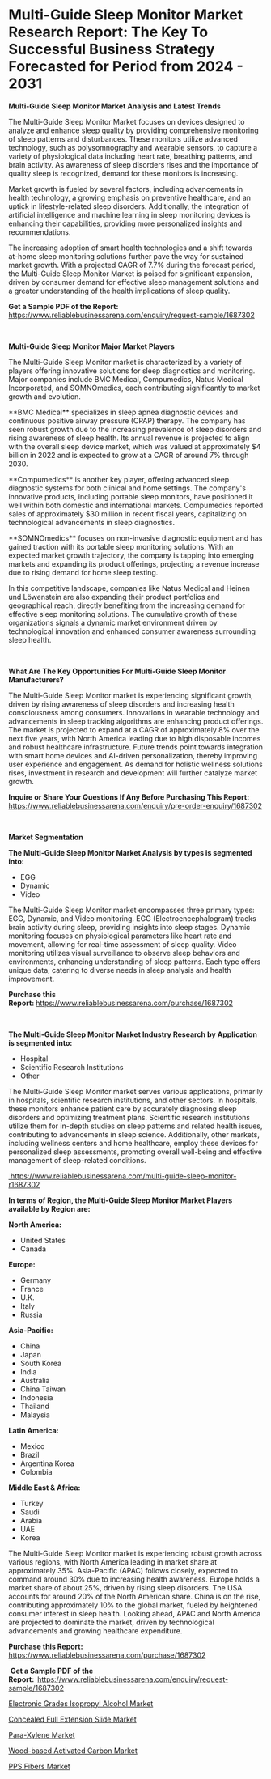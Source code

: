 <p><h1>Multi-Guide Sleep Monitor Market Research Report: The Key To Successful Business Strategy Forecasted for Period from 2024 - 2031</h1></p><p><strong>Multi-Guide Sleep Monitor Market Analysis and Latest Trends</strong></p>
<p><p>The Multi-Guide Sleep Monitor Market focuses on devices designed to analyze and enhance sleep quality by providing comprehensive monitoring of sleep patterns and disturbances. These monitors utilize advanced technology, such as polysomnography and wearable sensors, to capture a variety of physiological data including heart rate, breathing patterns, and brain activity. As awareness of sleep disorders rises and the importance of quality sleep is recognized, demand for these monitors is increasing.</p><p>Market growth is fueled by several factors, including advancements in health technology, a growing emphasis on preventive healthcare, and an uptick in lifestyle-related sleep disorders. Additionally, the integration of artificial intelligence and machine learning in sleep monitoring devices is enhancing their capabilities, providing more personalized insights and recommendations.</p><p>The increasing adoption of smart health technologies and a shift towards at-home sleep monitoring solutions further pave the way for sustained market growth. With a projected CAGR of 7.7% during the forecast period, the Multi-Guide Sleep Monitor Market is poised for significant expansion, driven by consumer demand for effective sleep management solutions and a greater understanding of the health implications of sleep quality.</p></p>
<p><strong>Get a Sample PDF of the Report:&nbsp;</strong> <a href="https://www.reliablebusinessarena.com/enquiry/request-sample/1687302?utm_campaign=1337&utm_medium=2&utm_source=Github&utm_content=ia&utm_term=16102024&utm_id=multi-guide-sleep-monitor">https://www.reliablebusinessarena.com/enquiry/request-sample/1687302</a></p>
<p>&nbsp;</p>
<p><strong>Multi-Guide Sleep Monitor Major Market Players</strong></p>
<p><p>The Multi-Guide Sleep Monitor market is characterized by a variety of players offering innovative solutions for sleep diagnostics and monitoring. Major companies include BMC Medical, Compumedics, Natus Medical Incorporated, and SOMNOmedics, each contributing significantly to market growth and evolution.</p><p>**BMC Medical** specializes in sleep apnea diagnostic devices and continuous positive airway pressure (CPAP) therapy. The company has seen robust growth due to the increasing prevalence of sleep disorders and rising awareness of sleep health. Its annual revenue is projected to align with the overall sleep device market, which was valued at approximately $4 billion in 2022 and is expected to grow at a CAGR of around 7% through 2030.</p><p>**Compumedics** is another key player, offering advanced sleep diagnostic systems for both clinical and home settings. The company's innovative products, including portable sleep monitors, have positioned it well within both domestic and international markets. Compumedics reported sales of approximately $30 million in recent fiscal years, capitalizing on technological advancements in sleep diagnostics.</p><p>**SOMNOmedics** focuses on non-invasive diagnostic equipment and has gained traction with its portable sleep monitoring solutions. With an expected market growth trajectory, the company is tapping into emerging markets and expanding its product offerings, projecting a revenue increase due to rising demand for home sleep testing.</p><p>In this competitive landscape, companies like Natus Medical and Heinen und Löwenstein are also expanding their product portfolios and geographical reach, directly benefiting from the increasing demand for effective sleep monitoring solutions. The cumulative growth of these organizations signals a dynamic market environment driven by technological innovation and enhanced consumer awareness surrounding sleep health.</p></p>
<p>&nbsp;</p>
<p><strong>What Are The Key Opportunities For Multi-Guide Sleep Monitor Manufacturers?</strong></p>
<p><p>The Multi-Guide Sleep Monitor market is experiencing significant growth, driven by rising awareness of sleep disorders and increasing health consciousness among consumers. Innovations in wearable technology and advancements in sleep tracking algorithms are enhancing product offerings. The market is projected to expand at a CAGR of approximately 8% over the next five years, with North America leading due to high disposable incomes and robust healthcare infrastructure. Future trends point towards integration with smart home devices and AI-driven personalization, thereby improving user experience and engagement. As demand for holistic wellness solutions rises, investment in research and development will further catalyze market growth.</p></p>
<p><strong>Inquire or Share Your Questions If Any Before Purchasing This Report:</strong> <a href="https://www.reliablebusinessarena.com/enquiry/pre-order-enquiry/1687302?utm_campaign=1337&utm_medium=2&utm_source=Github&utm_content=ia&utm_term=16102024&utm_id=multi-guide-sleep-monitor">https://www.reliablebusinessarena.com/enquiry/pre-order-enquiry/1687302</a></p>
<p>&nbsp;</p>
<p><strong>Market Segmentation</strong></p>
<p><strong>The Multi-Guide Sleep Monitor Market Analysis by types is segmented into:</strong></p>
<p><ul><li>EGG</li><li>Dynamic</li><li>Video</li></ul></p>
<p><p>The Multi-Guide Sleep Monitor market encompasses three primary types: EGG, Dynamic, and Video monitoring. EGG (Electroencephalogram) tracks brain activity during sleep, providing insights into sleep stages. Dynamic monitoring focuses on physiological parameters like heart rate and movement, allowing for real-time assessment of sleep quality. Video monitoring utilizes visual surveillance to observe sleep behaviors and environments, enhancing understanding of sleep patterns. Each type offers unique data, catering to diverse needs in sleep analysis and health improvement.</p></p>
<p><strong>Purchase this Report:&nbsp;</strong><a href="https://www.reliablebusinessarena.com/purchase/1687302?utm_campaign=1337&utm_medium=2&utm_source=Github&utm_content=ia&utm_term=16102024&utm_id=multi-guide-sleep-monitor">https://www.reliablebusinessarena.com/purchase/1687302</a></p>
<p>&nbsp;</p>
<p><strong>The Multi-Guide Sleep Monitor Market Industry Research by Application is segmented into:</strong></p>
<p><ul><li>Hospital</li><li>Scientific Research Institutions</li><li>Other</li></ul></p>
<p><p>The Multi-Guide Sleep Monitor market serves various applications, primarily in hospitals, scientific research institutions, and other sectors. In hospitals, these monitors enhance patient care by accurately diagnosing sleep disorders and optimizing treatment plans. Scientific research institutions utilize them for in-depth studies on sleep patterns and related health issues, contributing to advancements in sleep science. Additionally, other markets, including wellness centers and home healthcare, employ these devices for personalized sleep assessments, promoting overall well-being and effective management of sleep-related conditions.</p></p>
<p><a href="https://www.reliablebusinessarena.com/multi-guide-sleep-monitor-r1687302?utm_campaign=1337&utm_medium=2&utm_source=Github&utm_content=ia&utm_term=16102024&utm_id=multi-guide-sleep-monitor">&nbsp;https://www.reliablebusinessarena.com/multi-guide-sleep-monitor-r1687302</a></p>
<p><strong>In terms of Region, the Multi-Guide Sleep Monitor Market Players available by Region are:</strong></p>
<p>
    <p> <strong> North America: </strong>
        <ul>
            <li>United States</li>
            <li>Canada</li>
        </ul>
        </p> 
    <p> <strong> Europe: </strong>
        <ul>
            <li>Germany</li>
            <li>France</li>
            <li>U.K.</li>
            <li>Italy</li>
            <li>Russia</li>
        </ul>
        </p> 
    <p> <strong> Asia-Pacific: </strong>
        <ul>
            <li>China</li>
            <li>Japan</li>
            <li>South Korea</li>
            <li>India</li>
            <li>Australia</li>
            <li>China Taiwan</li>
            <li>Indonesia</li>
            <li>Thailand</li>
            <li>Malaysia</li>
        </ul>
        </p> 
    <p> <strong> Latin America: </strong>
        <ul>
            <li>Mexico</li>
            <li>Brazil</li>
            <li>Argentina Korea</li>
            <li>Colombia</li>
        </ul>
        </p> 
    <p> <strong> Middle East & Africa: </strong>
        <ul>
            <li>Turkey</li>
            <li>Saudi</li>
            <li>Arabia</li>
            <li>UAE</li>
            <li>Korea</li>
        </ul>
    </p>
    </p>
<p><p>The Multi-Guide Sleep Monitor market is experiencing robust growth across various regions, with North America leading in market share at approximately 35%. Asia-Pacific (APAC) follows closely, expected to command around 30% due to increasing health awareness. Europe holds a market share of about 25%, driven by rising sleep disorders. The USA accounts for around 20% of the North American share. China is on the rise, contributing approximately 10% to the global market, fueled by heightened consumer interest in sleep health. Looking ahead, APAC and North America are projected to dominate the market, driven by technological advancements and growing healthcare expenditure.</p></p>
<p><strong>Purchase this Report: </strong><a href="https://www.reliablebusinessarena.com/purchase/1687302?utm_campaign=1337&utm_medium=2&utm_source=Github&utm_content=ia&utm_term=16102024&utm_id=multi-guide-sleep-monitor">https://www.reliablebusinessarena.com/purchase/1687302</a></p>
<p>&nbsp;<strong>Get a Sample PDF of the Report:&nbsp;&nbsp;</strong><a href="https://www.reliablebusinessarena.com/enquiry/request-sample/1687302?utm_campaign=1337&utm_medium=2&utm_source=Github&utm_content=ia&utm_term=16102024&utm_id=multi-guide-sleep-monitor">https://www.reliablebusinessarena.com/enquiry/request-sample/1687302</a></p>
<p><strong></strong></p>
<p><p><a href="https://www.linkedin.com/pulse/insights-electronic-grades-isopropyl-alcohol-market-players-2qcxf?trk=public_post_embed_feed-article-content&utm_campaign=1337&utm_medium=2&utm_source=Github&utm_content=ia&utm_term=16102024&utm_id=multi-guide-sleep-monitor">Electronic Grades Isopropyl Alcohol Market</a></p><p><a href="https://github.com/RickHolmes3/Market-Research-Report-List-6/blob/main/concealed-full-extension-slide-market.md?utm_campaign=1337&utm_medium=2&utm_source=Github&utm_content=ia&utm_term=16102024&utm_id=multi-guide-sleep-monitor">Concealed Full Extension Slide Market</a></p><p><a href="https://www.linkedin.com/pulse/market-dynamics-future-trends-global-para-xylene-sector-forecasted-tvpof?trk=public_post_embed_feed-article-content&utm_campaign=1337&utm_medium=2&utm_source=Github&utm_content=ia&utm_term=16102024&utm_id=multi-guide-sleep-monitor">Para-Xylene Market</a></p><p><a href="https://www.linkedin.com/pulse/wood-based-activated-carbon-sector-surge-99-growth-roadmap-2031-yf0cc?trk=public_post_embed_feed-article-content&utm_campaign=1337&utm_medium=2&utm_source=Github&utm_content=ia&utm_term=16102024&utm_id=multi-guide-sleep-monitor">Wood-based Activated Carbon Market</a></p><p><a href="https://www.linkedin.com/pulse/pps-fibers-market-global-trends-forecast-2024-2031-genius-market-ptgef?trk=public_post_embed_feed-article-content&utm_campaign=1337&utm_medium=2&utm_source=Github&utm_content=ia&utm_term=16102024&utm_id=multi-guide-sleep-monitor">PPS Fibers Market</a></p></p>